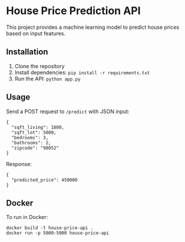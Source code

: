# House Price Prediction API

This project provides a machine learning model to predict house prices based on input features.

## Installation
1. Clone the repository
2. Install dependencies: `pip install -r requirements.txt`
3. Run the API: `python app.py`

## Usage
Send a POST request to `/predict` with JSON input:
```
{
  "sqft_living": 1800,
  "sqft_lot": 5000,
  "bedrooms": 3,
  "bathrooms": 2,
  "zipcode": "98052"
}
```
Response:
```
{
  "predicted_price": 450000
}
```

## Docker
To run in Docker:
```
docker build -t house-price-api .
docker run -p 5000:5000 house-price-api

